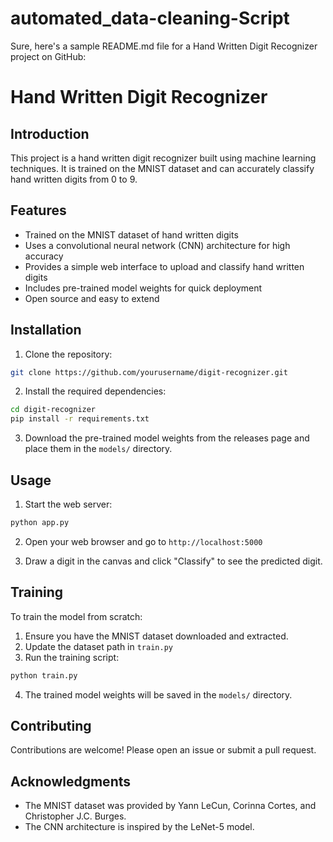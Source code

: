 # automated_data-cleaning-Script

Sure, here's a sample README.md file for a Hand Written Digit Recognizer project on GitHub:

# Hand Written Digit Recognizer

## Introduction
This project is a hand written digit recognizer built using machine learning techniques. It is trained on the MNIST dataset and can accurately classify hand written digits from 0 to 9.

## Features
- Trained on the MNIST dataset of hand written digits
- Uses a convolutional neural network (CNN) architecture for high accuracy
- Provides a simple web interface to upload and classify hand written digits
- Includes pre-trained model weights for quick deployment
- Open source and easy to extend

## Installation
1. Clone the repository:
```bash
git clone https://github.com/yourusername/digit-recognizer.git
```

2. Install the required dependencies:
```bash
cd digit-recognizer
pip install -r requirements.txt
```

3. Download the pre-trained model weights from the releases page and place them in the `models/` directory.

## Usage
1. Start the web server:
```bash
python app.py
```

2. Open your web browser and go to `http://localhost:5000`

3. Draw a digit in the canvas and click "Classify" to see the predicted digit.

## Training
To train the model from scratch:
1. Ensure you have the MNIST dataset downloaded and extracted.
2. Update the dataset path in `train.py`
3. Run the training script:
```bash
python train.py
```
4. The trained model weights will be saved in the `models/` directory.

## Contributing
Contributions are welcome! Please open an issue or submit a pull request.

## Acknowledgments
- The MNIST dataset was provided by Yann LeCun, Corinna Cortes, and Christopher J.C. Burges.
- The CNN architecture is inspired by the LeNet-5 model.

